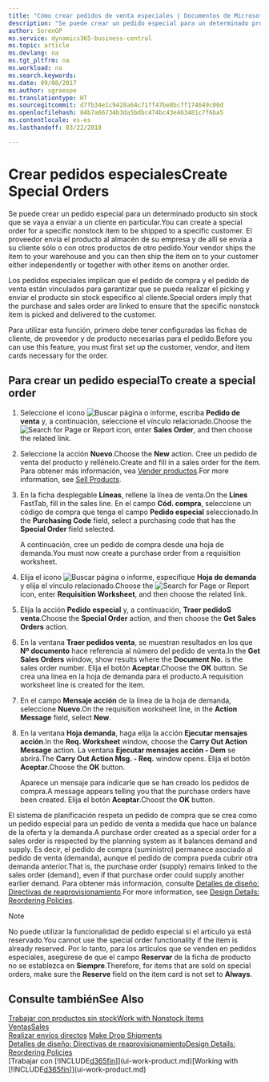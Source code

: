 ```yaml
---
title: "Cómo crear pedidos de venta especiales | Documentos de Microsoft"
description: "Se puede crear un pedido especial para un determinado producto sin stock que se vaya a enviar a un cliente en particular. El proveedor envía el producto al almacén de su empresa y de allí se envía a su cliente sólo o con otros productos de otro pedido."
author: SorenGP
ms.service: dynamics365-business-central
ms.topic: article
ms.devlang: na
ms.tgt_pltfrm: na
ms.workload: na
ms.search.keywords: 
ms.date: 09/08/2017
ms.author: sgroespe
ms.translationtype: HT
ms.sourcegitcommit: d7fb34e1c9428a64c71ff47be8bcff174649c00d
ms.openlocfilehash: 84b7a66734b3da5bdbc474bc43e463481c7f6ba5
ms.contentlocale: es-es
ms.lasthandoff: 03/22/2018

---
```

# <a name="create-special-orders"></a><span data-ttu-id="4d30e-104">Crear pedidos especiales</span><span class="sxs-lookup"><span data-stu-id="4d30e-104">Create Special Orders</span></span>
<span data-ttu-id="4d30e-105">Se puede crear un pedido especial para un determinado producto sin stock que se vaya a enviar a un cliente en particular.</span><span class="sxs-lookup"><span data-stu-id="4d30e-105">You can create a special order for a specific nonstock item to be shipped to a specific customer.</span></span> <span data-ttu-id="4d30e-106">El proveedor envía el producto al almacén de su empresa y de allí se envía a su cliente sólo o con otros productos de otro pedido.</span><span class="sxs-lookup"><span data-stu-id="4d30e-106">Your vendor ships the item to your warehouse and you can then ship the item on to your customer either independently or together with other items on another order.</span></span>  

<span data-ttu-id="4d30e-107">Los pedidos especiales implican que el pedido de compra y el pedido de venta están vinculados para garantizar que se pueda realizar el picking y enviar el producto sin stock específico al cliente.</span><span class="sxs-lookup"><span data-stu-id="4d30e-107">Special orders imply that the purchase and sales order are linked to ensure that the specific nonstock item is picked and delivered to the customer.</span></span>  

<span data-ttu-id="4d30e-108">Para utilizar esta función, primero debe tener configuradas las fichas de cliente, de proveedor y de producto necesarias para el pedido.</span><span class="sxs-lookup"><span data-stu-id="4d30e-108">Before you can use this feature, you must first set up the customer, vendor, and item cards necessary for the order.</span></span>  

## <a name="to-create-a-special-order"></a><span data-ttu-id="4d30e-109">Para crear un pedido especial</span><span class="sxs-lookup"><span data-stu-id="4d30e-109">To create a special order</span></span>  
1.  <span data-ttu-id="4d30e-110">Seleccione el icono ![Buscar página o informe](media/ui-search/search_small.png "icono Buscar página o informe"), escriba **Pedido de venta** y, a continuación, seleccione el vínculo relacionado.</span><span class="sxs-lookup"><span data-stu-id="4d30e-110">Choose the ![Search for Page or Report](media/ui-search/search_small.png "Search for Page or Report icon") icon, enter **Sales Order**, and then choose the related link.</span></span>  
2. <span data-ttu-id="4d30e-111">Seleccione la acción **Nuevo**.</span><span class="sxs-lookup"><span data-stu-id="4d30e-111">Choose the **New** action.</span></span> <span data-ttu-id="4d30e-112">Cree un  pedido de venta del producto y rellénelo.</span><span class="sxs-lookup"><span data-stu-id="4d30e-112">Create and fill in a  sales order for the item.</span></span> <span data-ttu-id="4d30e-113">Para obtener más información, vea [Vender productos](sales-how-sell-products.md).</span><span class="sxs-lookup"><span data-stu-id="4d30e-113">For more information, see [Sell Products](sales-how-sell-products.md).</span></span>
3.  <span data-ttu-id="4d30e-114">En la ficha desplegable **Líneas**, rellene la línea de venta.</span><span class="sxs-lookup"><span data-stu-id="4d30e-114">On the **Lines** FastTab, fill in the sales line.</span></span> <span data-ttu-id="4d30e-115">En el campo **Cód. compra**, seleccione un código de compra que tenga el campo **Pedido especial** seleccionado.</span><span class="sxs-lookup"><span data-stu-id="4d30e-115">In the **Purchasing Code** field, select a purchasing code that has the **Special Order** field selected.</span></span>

    <span data-ttu-id="4d30e-116">A continuación, cree un pedido de compra desde una hoja de demanda.</span><span class="sxs-lookup"><span data-stu-id="4d30e-116">You must now create a purchase order from a requisition worksheet.</span></span>  
4. <span data-ttu-id="4d30e-117">Elija el icono ![Buscar página o informe](media/ui-search/search_small.png "icono Buscar página o informe"), especifique **Hoja de demanda** y elija el vínculo relacionado.</span><span class="sxs-lookup"><span data-stu-id="4d30e-117">Choose the ![Search for Page or Report](media/ui-search/search_small.png "Search for Page or Report icon") icon, enter **Requisition Worksheet**, and then choose the related link.</span></span>  
5. <span data-ttu-id="4d30e-118">Elija la acción **Pedido especial** y, a continuación, **Traer pedidoS venta**.</span><span class="sxs-lookup"><span data-stu-id="4d30e-118">Choose the **Special Order** action, and then choose the **Get Sales Orders** action.</span></span>  
6.  <span data-ttu-id="4d30e-119">En la ventana **Traer pedidos venta**, se muestran resultados en los que **Nº documento** hace referencia al número del pedido de venta.</span><span class="sxs-lookup"><span data-stu-id="4d30e-119">In the **Get Sales Orders** window, show results where the **Document No.** is the sales order number.</span></span> <span data-ttu-id="4d30e-120">Elija el botón **Aceptar**.</span><span class="sxs-lookup"><span data-stu-id="4d30e-120">Choose the **OK** button.</span></span> <span data-ttu-id="4d30e-121">Se crea una línea en la hoja de demanda para el producto.</span><span class="sxs-lookup"><span data-stu-id="4d30e-121">A requisition worksheet line is created for the item.</span></span>  
7.  <span data-ttu-id="4d30e-122">En el campo **Mensaje acción** de la línea de la hoja de demanda, seleccione **Nuevo**.</span><span class="sxs-lookup"><span data-stu-id="4d30e-122">On the requisition worksheet line, in the **Action Message** field, select **New**.</span></span>  
8.  <span data-ttu-id="4d30e-123">En la ventana **Hoja demanda**, haga elija la acción **Ejecutar mensajes acción**.</span><span class="sxs-lookup"><span data-stu-id="4d30e-123">In the **Req. Worksheet** window, choose the **Carry Out Action Message** action.</span></span> <span data-ttu-id="4d30e-124">La ventana **Ejecutar mensajes acción - Dem** se abrirá.</span><span class="sxs-lookup"><span data-stu-id="4d30e-124">The **Carry Out Action Msg. - Req.** window opens.</span></span> <span data-ttu-id="4d30e-125">Elija el botón **Aceptar**.</span><span class="sxs-lookup"><span data-stu-id="4d30e-125">Choose the **OK** button.</span></span>  

    <span data-ttu-id="4d30e-126">Aparece un mensaje para indicarle que se han creado los pedidos de compra.</span><span class="sxs-lookup"><span data-stu-id="4d30e-126">A message appears telling you that the purchase orders have been created.</span></span> <span data-ttu-id="4d30e-127">Elija el botón **Aceptar**.</span><span class="sxs-lookup"><span data-stu-id="4d30e-127">Choost the **OK** button.</span></span>  

<span data-ttu-id="4d30e-128">El sistema de planificación respeta un pedido de compra que se crea como un pedido especial para un pedido de venta a medida que hace un balance de la oferta y la demanda.</span><span class="sxs-lookup"><span data-stu-id="4d30e-128">A purchase order created as a special order for a sales order is respected by the planning system as it balances demand and supply.</span></span> <span data-ttu-id="4d30e-129">Es decir, el pedido de compra (suministro) permanece asociado al pedido de venta (demanda), aunque el pedido de compra pueda cubrir otra demanda anterior.</span><span class="sxs-lookup"><span data-stu-id="4d30e-129">That is, the purchase order (supply) remains linked to the sales order (demand), even if that purchase order could supply another earlier demand.</span></span> <span data-ttu-id="4d30e-130">Para obtener más información, consulte [Detalles de diseño: Directivas de reaprovisionamiento](design-details-reservation-order-tracking-and-action-messaging.md).</span><span class="sxs-lookup"><span data-stu-id="4d30e-130">For more information, see [Design Details: Reordering Policies](design-details-reservation-order-tracking-and-action-messaging.md).</span></span>  

> [!NOTE]  
>  <span data-ttu-id="4d30e-131">No puede utilizar la funcionalidad de pedido especial si el artículo ya está reservado.</span><span class="sxs-lookup"><span data-stu-id="4d30e-131">You cannot use the special order functionality if the item is already reserved.</span></span> <span data-ttu-id="4d30e-132">Por lo tanto, para los artículos que se venden en pedidos especiales, asegúrese de que el campo **Reservar** de la ficha de producto no se establezca en **Siempre**.</span><span class="sxs-lookup"><span data-stu-id="4d30e-132">Therefore, for items that are sold on special orders, make sure the **Reserve** field on the item card is not set to **Always**.</span></span>  

## <a name="see-also"></a><span data-ttu-id="4d30e-133">Consulte también</span><span class="sxs-lookup"><span data-stu-id="4d30e-133">See Also</span></span>  
[<span data-ttu-id="4d30e-134">Trabajar con productos sin stock</span><span class="sxs-lookup"><span data-stu-id="4d30e-134">Work with Nonstock Items</span></span>](inventory-how-work-nonstock-items.md)  
[<span data-ttu-id="4d30e-135">Ventas</span><span class="sxs-lookup"><span data-stu-id="4d30e-135">Sales</span></span>](sales-manage-sales.md)  
<span data-ttu-id="4d30e-136">[Realizar envíos directos](sales-how-drop-shipment.md) </span><span class="sxs-lookup"><span data-stu-id="4d30e-136">[Make Drop Shipments](sales-how-drop-shipment.md) </span></span>  
[<span data-ttu-id="4d30e-137">Detalles de diseño: Directivas de reaprovisionamiento</span><span class="sxs-lookup"><span data-stu-id="4d30e-137">Design Details: Reordering Policies</span></span>](design-details-reservation-order-tracking-and-action-messaging.md)  
<span data-ttu-id="4d30e-138">[Trabajar con [!INCLUDE[d365fin](includes/d365fin_md.md)]](ui-work-product.md)</span><span class="sxs-lookup"><span data-stu-id="4d30e-138">[Working with [!INCLUDE[d365fin](includes/d365fin_md.md)]](ui-work-product.md)</span></span>

